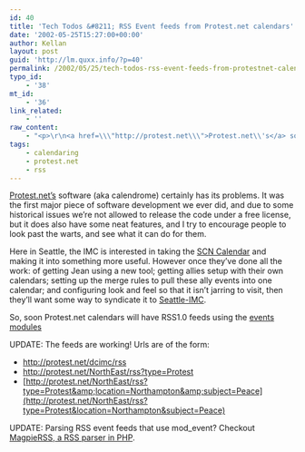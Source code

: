 ```yaml
---
id: 40
title: 'Tech Todos &#8211; RSS Event feeds from Protest.net calendars'
date: '2002-05-25T15:27:00+00:00'
author: Kellan
layout: post
guid: 'http://lm.quxx.info/?p=40'
permalink: /2002/05/25/tech-todos-rss-event-feeds-from-protestnet-calendars/
typo_id:
    - '38'
mt_id:
    - '36'
link_related:
    - ''
raw_content:
    - "<p>\r\n<a href=\\\"http://protest.net\\\">Protest.net\\'s</a> software (aka calendrome)\r\n certainly has its problems.  It was the first major piece of\r\n\tsoftware development we ever did, and due to some historical issues we\\'re\r\n\tnot allowed to release the code under a free license, but it does also have\r\n\tsome neat features, and I try to encourage people to look past the\r\nwarts, and see what it can do for them.\r\n</p>\r\n<p>\r\n\tHere in Seattle, the IMC is interested in taking the \r\n\t<a href=\\\"http://www.scn.org/activism/calendar/\\\">SCN Calendar</a> and making\r\n\tit into something more useful.  However once they\\'ve done all the work: of\r\n\tgetting Jean using a new tool; getting allies setup with their own calendars;\r\n\tsetting up the merge rules to pull these  ally events into one calendar; and configuring look and feel so\r\nthat it isn\\'t jarring to visit,  then\r\n\tthey\\'ll want some way to syndicate it to <a\r\n\thref=\\\"http://seattle.indymedia.org\\\">Seattle-IMC</a>.\r\n\t</p>\r\n<p>\r\n\tSo, soon Protest.net calendars will have RSS1.0 feeds using the \r\n\t<a href=\\\"http://purl.org/rss/1.0/modules/event\\\">events modules</a>\r\n</p>\r\n<p>\r\nUPDATE:  The feeds are working!  Urls are of the form:\r\n<ul>\r\n<li><a href=\\\"http://protest.net/dcimc/rss\\\">http://protest.net/dcimc/rss</a>\r\n<li><a href=\\\"http://protest.net/NorthEast/rss?type=Protest\\\">http://protest.net/NorthEast/rss?type=Protest</a>\r\n<li><a href=\\\"http://protest.net/NorthEast/rss?type=Protest&location=Northampton&subject=Peace\\\">http://protest.net/NorthEast/rss?type=Protest&location=Northampton&subject=Peace</a>\r\n</ul>\r\n</p>\r\n<p>\r\nUPDATE:  Parsing RSS event feeds that use mod_event?  Checkout <a href=\\\"http://magpierss.sf.net\\\">MagpieRSS, a RSS parser in PHP</a>.\r\n</p>"
tags:
    - calendaring
    - protest.net
    - rss
---
```


[Protest.net’s](http://protest.net) software (aka calendrome) certainly has its problems. It was the first major piece of software development we ever did, and due to some historical issues we’re not allowed to release the code under a free license, but it does also have some neat features, and I try to encourage people to look past the warts, and see what it can do for them.

 Here in Seattle, the IMC is interested in taking the [SCN Calendar](http://www.scn.org/activism/calendar/) and making it into something more useful. However once they’ve done all the work: of getting Jean using a new tool; getting allies setup with their own calendars; setting up the merge rules to pull these ally events into one calendar; and configuring look and feel so that it isn’t jarring to visit, then they’ll want some way to syndicate it to [Seattle-IMC](http://seattle.indymedia.org).

 So, soon Protest.net calendars will have RSS1.0 feeds using the [events modules](http://purl.org/rss/1.0/modules/event)

UPDATE: The feeds are working! Urls are of the form:

- <http://protest.net/dcimc/rss>
- <http://protest.net/NorthEast/rss?type=Protest>
- [http://protest.net/NorthEast/rss?type=Protest&amp;location=Northampton&amp;subject=Peace](http://protest.net/NorthEast/rss?type=Protest&location=Northampton&subject=Peace)

UPDATE: Parsing RSS event feeds that use mod\_event? Checkout [MagpieRSS, a RSS parser in PHP](http://magpierss.sf.net).